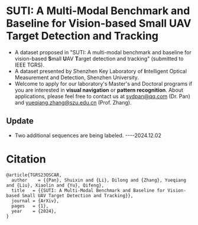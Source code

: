 # SUTI: A Multi-Modal Benchmark and Baseline for Vision-based Small UAV Target Detection and Tracking
* A dataset proposed in "SUTI: A multi-modal benchmark and baseline for vision-based **S**mall **U**AV **T**arget detection and tracking" (submitted to IEEE TGRS).
* A dataset presented by Shenzhen Key Laboratory of **I**ntelligent Optical Measurement and Detection, Shenzhen University.
* Welcome to apply for our laboratory's Master's and Doctoral programs if you are interested in **visual navigation** or **pattern recognition**. About applications, please feel free to contact us at sydpan@qq.com (Dr. Pan) and yueqiang.zhang@szu.edu.cn (Prof. Zhang).
## Update
* Two additional sequences are being labeled. ----2024.12.02

# Citation
```
@article{TGRS23OSCAR,
  author    = {{Pan}, Shuixin and {Li}, Dilong and {Zhang}, Yueqiang and {Liu}, Xiaolin and {Yu}, Qifeng},
  title   = {{SUTI: A Multi-Modal Benchmark and Baseline for Vision-based Small UAV Target Detection and Tracking}},
  journal = {ArXiv},
  pages   = {1},
  year    = {2024},
}
```
